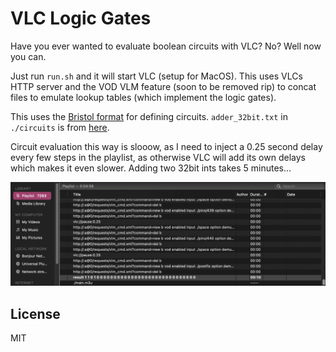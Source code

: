 # VLC Logic Gates

Have you ever wanted to evaluate boolean circuits with VLC?
No?
Well now you can.

Just run `run.sh` and it will start VLC (setup for MacOS).
This uses VLCs HTTP server and the VOD VLM feature (soon to be removed rip) to
concat files to emulate lookup tables (which implement the logic gates).

This uses the [Bristol format](https://nigelsmart.github.io/MPC-Circuits/old-circuits.html)
for defining circuits.
`adder_32bit.txt` in `./circuits` is from [here](https://nigelsmart.github.io/MPC-Circuits/adder_32bit.txt).

Circuit evaluation this way is slooow, as I need to inject a 0.25 second delay
every few steps in the playlist, as otherwise VLC will add its own delays
which makes it even slower.
Adding two 32bit ints takes 5 minutes...

![Image of the playlist after its added two 32 bit ints](./img/demo.png)

## License

MIT
